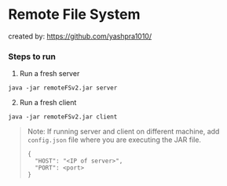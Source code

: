 # Remote File System
created by: https://github.com/yashpra1010/

### Steps to run
1. Run a fresh server
```
java -jar remoteFSv2.jar server
```
2. Run a fresh client
```
java -jar remoteFSv2.jar client
```
> Note: If running server and client on different machine, add `config.json` file where you are executing the JAR file.
> ```
> {
>   "HOST": "<IP of server>",
>   "PORT": <port>
> }
> ```
